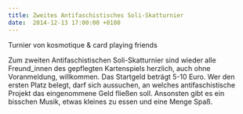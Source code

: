 ```yaml
---
title: Zweites Antifaschistisches Soli-Skatturnier
date:  2014-12-13 17:00:00 +0100
---
```


Turnier  von kosmotique &amp; card playing friends

Zum zweiten Antifaschistischen Soli-Skatturnier sind wieder
alle Freund_innen des gepflegten Kartenspiels herzlich, auch ohne
Voranmeldung, willkommen. Das Startgeld beträgt 5-10 Euro. Wer den ersten
Platz belegt, darf sich aussuchen, an welches antifaschistische Projekt das
eingenommene Geld fließen soll. Ansonsten gibt es ein bisschen Musik, etwas
kleines zu essen und eine Menge Spaß.
